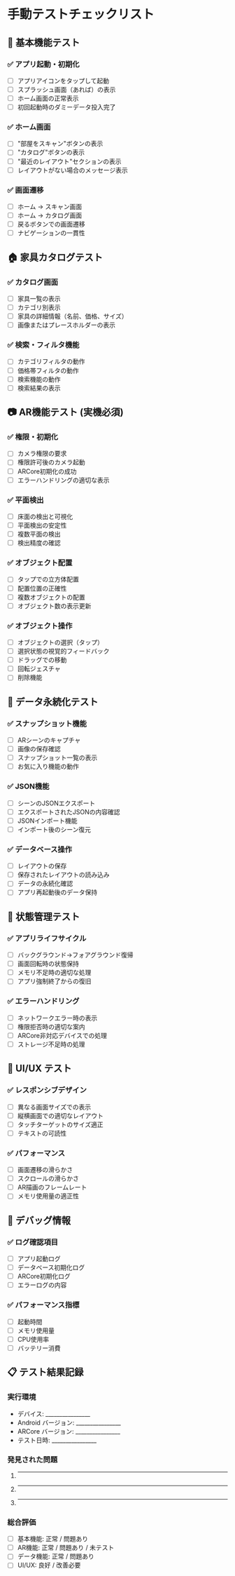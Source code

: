 # 手動テストチェックリスト

## 📱 基本機能テスト

### ✅ アプリ起動・初期化
- [ ] アプリアイコンをタップして起動
- [ ] スプラッシュ画面（あれば）の表示
- [ ] ホーム画面の正常表示
- [ ] 初回起動時のダミーデータ投入完了

### ✅ ホーム画面
- [ ] "部屋をスキャン"ボタンの表示
- [ ] "カタログ"ボタンの表示
- [ ] "最近のレイアウト"セクションの表示
- [ ] レイアウトがない場合のメッセージ表示

### ✅ 画面遷移
- [ ] ホーム → スキャン画面
- [ ] ホーム → カタログ画面
- [ ] 戻るボタンでの画面遷移
- [ ] ナビゲーションの一貫性

## 🏠 家具カタログテスト

### ✅ カタログ画面
- [ ] 家具一覧の表示
- [ ] カテゴリ別表示
- [ ] 家具の詳細情報（名前、価格、サイズ）
- [ ] 画像またはプレースホルダーの表示

### ✅ 検索・フィルタ機能
- [ ] カテゴリフィルタの動作
- [ ] 価格帯フィルタの動作
- [ ] 検索機能の動作
- [ ] 検索結果の表示

## 📷 AR機能テスト (実機必須)

### ✅ 権限・初期化
- [ ] カメラ権限の要求
- [ ] 権限許可後のカメラ起動
- [ ] ARCore初期化の成功
- [ ] エラーハンドリングの適切な表示

### ✅ 平面検出
- [ ] 床面の検出と可視化
- [ ] 平面検出の安定性
- [ ] 複数平面の検出
- [ ] 検出精度の確認

### ✅ オブジェクト配置
- [ ] タップでの立方体配置
- [ ] 配置位置の正確性
- [ ] 複数オブジェクトの配置
- [ ] オブジェクト数の表示更新

### ✅ オブジェクト操作
- [ ] オブジェクトの選択（タップ）
- [ ] 選択状態の視覚的フィードバック
- [ ] ドラッグでの移動
- [ ] 回転ジェスチャ
- [ ] 削除機能

## 💾 データ永続化テスト

### ✅ スナップショット機能
- [ ] ARシーンのキャプチャ
- [ ] 画像の保存確認
- [ ] スナップショット一覧の表示
- [ ] お気に入り機能の動作

### ✅ JSON機能
- [ ] シーンのJSONエクスポート
- [ ] エクスポートされたJSONの内容確認
- [ ] JSONインポート機能
- [ ] インポート後のシーン復元

### ✅ データベース操作
- [ ] レイアウトの保存
- [ ] 保存されたレイアウトの読み込み
- [ ] データの永続化確認
- [ ] アプリ再起動後のデータ保持

## 🔄 状態管理テスト

### ✅ アプリライフサイクル
- [ ] バックグラウンド→フォアグラウンド復帰
- [ ] 画面回転時の状態保持
- [ ] メモリ不足時の適切な処理
- [ ] アプリ強制終了からの復旧

### ✅ エラーハンドリング
- [ ] ネットワークエラー時の表示
- [ ] 権限拒否時の適切な案内
- [ ] ARCore非対応デバイスでの処理
- [ ] ストレージ不足時の処理

## 🎨 UI/UX テスト

### ✅ レスポンシブデザイン
- [ ] 異なる画面サイズでの表示
- [ ] 縦横画面での適切なレイアウト
- [ ] タッチターゲットのサイズ適正
- [ ] テキストの可読性

### ✅ パフォーマンス
- [ ] 画面遷移の滑らかさ
- [ ] スクロールの滑らかさ
- [ ] AR描画のフレームレート
- [ ] メモリ使用量の適正性

## 🔧 デバッグ情報

### ✅ ログ確認項目
- [ ] アプリ起動ログ
- [ ] データベース初期化ログ
- [ ] ARCore初期化ログ
- [ ] エラーログの内容

### ✅ パフォーマンス指標
- [ ] 起動時間
- [ ] メモリ使用量
- [ ] CPU使用率
- [ ] バッテリー消費

## 📋 テスト結果記録

### 実行環境
- デバイス: ________________
- Android バージョン: ________________
- ARCore バージョン: ________________
- テスト日時: ________________

### 発見された問題
1. ________________________________
2. ________________________________
3. ________________________________

### 総合評価
- [ ] 基本機能: 正常 / 問題あり
- [ ] AR機能: 正常 / 問題あり / 未テスト
- [ ] データ機能: 正常 / 問題あり
- [ ] UI/UX: 良好 / 改善必要
